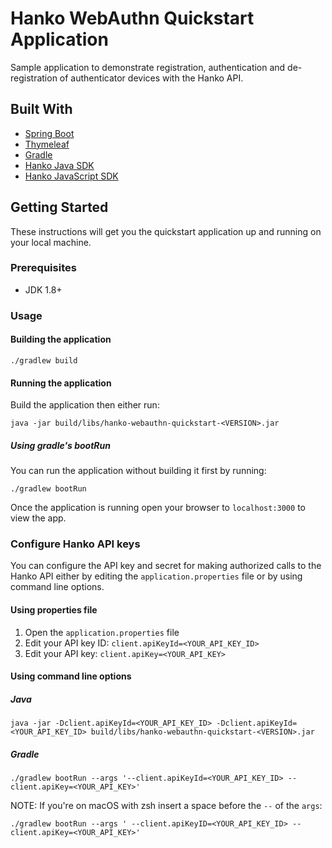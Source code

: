 # Hanko WebAuthn Quickstart Application

Sample application to demonstrate registration, authentication and de-registration of 
authenticator devices with the Hanko API.

## Built With

* [Spring Boot](https://spring.io/projects/spring-boot) 
* [Thymeleaf](https://www.thymeleaf.org/)
* [Gradle](https://gradle.org/) 
* [Hanko Java SDK](https://github.com/teamhanko/hanko-sdk-java)
* [Hanko JavaScript SDK](https://www.npmjs.com/package/hanko-webauthn)

## Getting Started

These instructions will get you the quickstart application up and running on your local machine.

### Prerequisites

- JDK 1.8+

### Usage

#### Building the application

```
./gradlew build
```

#### Running the application

Build the application then either run:

```
java -jar build/libs/hanko-webauthn-quickstart-<VERSION>.jar
```

##### Using gradle's bootRun

You can run the application without building it first by running:

```
./gradlew bootRun
```

Once the application is running open your browser to `localhost:3000` to view the app.

### Configure Hanko API keys

You can configure the API key and secret for making authorized calls to the Hanko API either by editing the 
`application.properties` file or by using command line options.

#### Using properties file

1. Open the `application.properties` file
2. Edit your API key ID: `client.apiKeyId=<YOUR_API_KEY_ID>`
3. Edit your API key: `client.apiKey=<YOUR_API_KEY>`

#### Using command line options

##### Java

```
java -jar -Dclient.apiKeyId=<YOUR_API_KEY_ID> -Dclient.apiKeyId=<YOUR_API_KEY_ID> build/libs/hanko-webauthn-quickstart-<VERSION>.jar
```

##### Gradle 

```
./gradlew bootRun --args '--client.apiKeyId=<YOUR_API_KEY_ID> --client.apiKey=<YOUR_API_KEY>'
```

NOTE: If you're on macOS with zsh insert a space before the `--` of the `args`:

```
./gradlew bootRun --args ' --client.apiKeyID=<YOUR_API_KEY_ID> --client.apiKey=<YOUR_API_KEY>'
```
